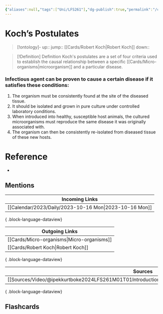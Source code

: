 ```yaml
---
{"aliases":null,"tags":["Uni/LFS261"],"dg-publish":true,"permalink":"/cards/koch-s-postulates/","dgPassFrontmatter":true}
---
```


# Koch’s Postulates

> [!ontology]-
> up:: 
> jump:: [[Cards/Robert Koch\|Robert Koch]]
> down:: 

> [!Definition] Definition
> Koch's postulates are a set of four criteria used to establish the causal relationship between a specific [[Cards/Micro-organisms\|microorganism]] and a particular disease.

### Infectious agent can be proven to cause a certain disease if it satisfies these conditions: 

1. The organism must be consistently found at the site of the diseased tissue.
2. It should be isolated and grown in pure culture under controlled laboratory conditions.
3. When introduced into healthy, susceptible host animals, the cultured microorganisms must reproduce the same disease it was originally associated with.
4. The organism can then be consistently re-isolated from diseased tissue of these new hosts. 

# Reference
- 

## Mentions
| Incoming Links                                            |
| --------------------------------------------------------- |
| [[Calendar/2023/Daily/2023-10-16 Mon\|2023-10-16 Mon]] |

{ .block-language-dataview}

| Outgoing Links                                |
| --------------------------------------------- |
| [[Cards/Micro-organisms\|Micro-organisms]] |
| [[Cards/Robert Koch\|Robert Koch]]         |

{ .block-language-dataview}

| Sources                                                                                                   |
| --------------------------------------------------------------------------------------------------------- |
| [[Sources/Video/@ipekkurtboke2024LFS261M01T01Introduction\|@ipekkurtboke2024LFS261M01T01Introduction]] |

{ .block-language-dataview}

## Flashcards 



